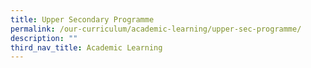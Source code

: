 ```yaml
---
title: Upper Secondary Programme
permalink: /our-curriculum/academic-learning/upper-sec-programme/
description: ""
third_nav_title: Academic Learning
---
```

